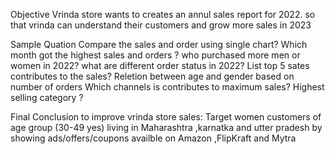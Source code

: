 Objective 
Vrinda store wants to creates an annul sales report for 2022.
so that vrinda can understand their customers and grow more sales in 2023


Sample Quation 
Compare the sales and order using single chart?
Which month got the highest sales and orders ?
who purchased more men or women in 2022?
what are different  order status in 2022?
List top 5 sates contributes to the sales?
Reletion between age and gender based on number of orders
Which channels is contributes to maximum sales?
Highest selling category ?


Final Conclusion to improve vrinda store sales:
Target women customers of age group (30-49 yes) living in Maharashtra ,karnatka and utter pradesh by showing ads/offers/coupons availble on Amazon ,FlipKraft and Mytra

